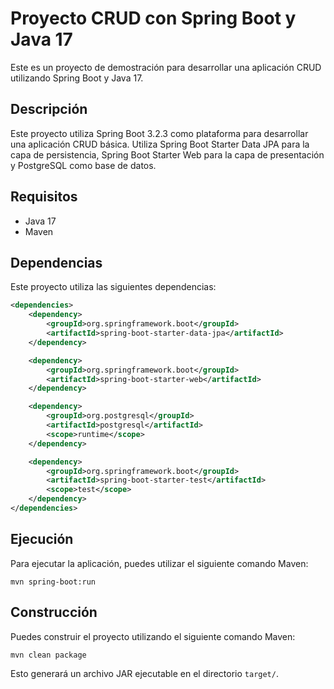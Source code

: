 # Proyecto CRUD con Spring Boot y Java 17

Este es un proyecto de demostración para desarrollar una aplicación CRUD utilizando Spring Boot y Java 17.

## Descripción

Este proyecto utiliza Spring Boot 3.2.3 como plataforma para desarrollar una aplicación CRUD básica. Utiliza Spring Boot Starter Data JPA para la capa de persistencia, Spring Boot Starter Web para la capa de presentación y PostgreSQL como base de datos.

## Requisitos

- Java 17
- Maven

## Dependencias

Este proyecto utiliza las siguientes dependencias:

```xml
<dependencies>
    <dependency>
        <groupId>org.springframework.boot</groupId>
        <artifactId>spring-boot-starter-data-jpa</artifactId>
    </dependency>

    <dependency>
        <groupId>org.springframework.boot</groupId>
        <artifactId>spring-boot-starter-web</artifactId>
    </dependency>

    <dependency>
        <groupId>org.postgresql</groupId>
        <artifactId>postgresql</artifactId>
        <scope>runtime</scope>
    </dependency>

    <dependency>
        <groupId>org.springframework.boot</groupId>
        <artifactId>spring-boot-starter-test</artifactId>
        <scope>test</scope>
    </dependency>
</dependencies>
```

## Ejecución

Para ejecutar la aplicación, puedes utilizar el siguiente comando Maven:

```
mvn spring-boot:run
```

## Construcción

Puedes construir el proyecto utilizando el siguiente comando Maven:

```
mvn clean package
```

Esto generará un archivo JAR ejecutable en el directorio `target/`.
